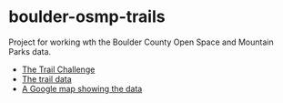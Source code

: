# boulder-osmp-trails
Project for working wth the Boulder County Open Space and Mountain Parks data.

* [The Trail Challenge](https://bouldercolorado.gov/osmp/osmp-trail-challenge)
* [The trail data](https://open-data.bouldercolorado.gov/datasets/d7ad8e150c164c32ab1690658f3fa662_4)
* [A Google map showing the data](https://www.google.com/maps/d/edit?hl=en&mid=1pea5QmxLo4xAqzJNh9LNSFe05a5Te8LR&ll=40.02018708097168%2C-105.2118237148843&z=12)
